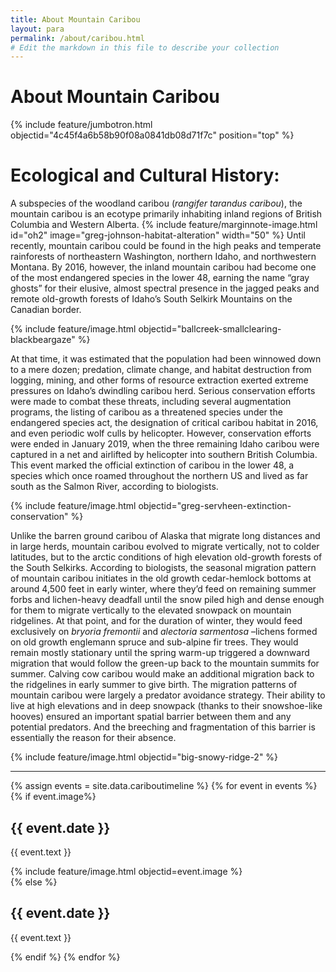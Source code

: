 ```yaml
---
title: About Mountain Caribou
layout: para
permalink: /about/caribou.html
# Edit the markdown in this file to describe your collection
---
```

<style>table tr td:first-child{width:400px}</style>

# About Mountain Caribou

{% include feature/jumbotron.html objectid="4c45f4a6b58b90f08a0841db08d71f7c" position="top" %}

# Ecological and Cultural History:

A subspecies of the woodland caribou (*rangifer tarandus caribou*), the mountain caribou is an ecotype primarily inhabiting inland regions of British Columbia and Western Alberta. {% include feature/marginnote-image.html id="oh2" image="greg-johnson-habitat-alteration" width="50" %} Until recently, mountain caribou could be found in the high peaks and temperate rainforests of northeastern Washington, northern Idaho, and northwestern Montana.  By 2016, however, the inland mountain caribou had become one of the most endangered species in the lower 48, earning the name “gray ghosts” for their elusive, almost spectral presence in the jagged peaks and remote old-growth forests of Idaho’s South Selkirk Mountains on the Canadian border. 

{% include feature/image.html objectid="ballcreek-smallclearing-blackbeargaze" %}

At that time, it was estimated that the population had been winnowed down to a mere dozen; predation, climate change, and habitat destruction from logging, mining, and other forms of resource extraction exerted extreme pressures on Idaho’s dwindling caribou herd. Serious conservation efforts were made to combat these threats, including several augmentation programs, the listing of caribou as a threatened species under the endangered species act, the designation of critical caribou habitat in 2016, and even periodic wolf culls by helicopter.  However, conservation efforts were ended in January 2019, when the three remaining Idaho caribou were captured in a net and airlifted by helicopter into southern British Columbia. This event marked the official extinction of caribou in the lower 48, a species which once roamed throughout the northern US and lived as far south as the Salmon River, according to biologists.  

{% include feature/image.html objectid="greg-servheen-extinction-conservation" %}

Unlike the barren ground caribou of Alaska that migrate long distances and in large herds, mountain caribou evolved to migrate vertically, not to colder latitudes, but to the arctic conditions of high elevation old-growth forests of the South Selkirks. According to biologists, the seasonal migration pattern of mountain caribou initiates in the old growth cedar-hemlock bottoms at around 4,500 feet in early winter, where they’d feed on remaining summer forbs and lichen-heavy deadfall until the snow piled high and dense enough for them to migrate vertically to the elevated snowpack on mountain ridgelines. At that point, and for the duration of winter, they would feed exclusively on *bryoria fremontii* and *alectoria sarmentosa* –lichens formed on old growth englemann spruce and sub-alpine fir trees. They would remain mostly stationary until the spring warm-up triggered a downward migration that would follow the green-up back to the mountain summits for summer. Calving cow caribou would make an additional migration back to the ridgelines in early summer to give birth. The migration patterns of mountain caribou were largely a predator avoidance strategy. Their ability to live at high elevations and in deep snowpack (thanks to their snowshoe-like hooves) ensured an important spatial barrier between them and any potential predators. And the breeching and fragmentation of this barrier is essentially the reason for their absence. 

{% include feature/image.html objectid="big-snowy-ridge-2" %}

---




{% assign events = site.data.cariboutimeline %}
{% for event in events %}{% if event.image%}
<div class="row">
<div class="col-4 text-center align-self-center my-5">
<h2>{{ event.date }}</h2>
</div>
<div class="col-8 border-left my-5" style="border-width: 3px;">
<p class="h3 col-12 col-md-6">{{ event.text }}</p>
{% include feature/image.html objectid=event.image %}
</div>
</div>
{% else %}
<div class="row">
<div class="col-4 text-center align-self-center my-5">
<h2>{{ event.date }}</h2>
</div>
<div class="col-8 border-left my-5" style="border-width: 3px;">
<p class="h3 col-12 col-md-6">{{ event.text }}</p>
</div>
</div>
{% endif %}
{% endfor %}

